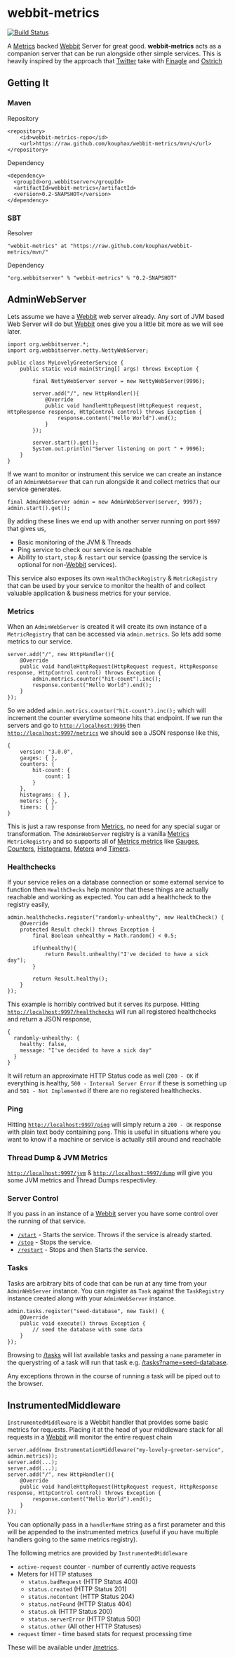 # webbit-metrics

[![Build Status](https://travis-ci.org/kouphax/webbit-metrics.png?branch=master)](https://travis-ci.org/kouphax/webbit-metrics)

A [Metrics](http://metrics.codahale.com) backed [Webbit](http://webbitserver.org) Server for great good. __webbit-metrics__ acts as a companion server that can be run alongside other simple services.  This is heavily inspired by the approach that [Twitter](http://twitter.com) take with [Finagle](twitter.github.io/finagle/) and [Ostrich](https://github.com/twitter/ostrich)

## Getting It

### Maven

Repository

    <repository>
        <id>webbit-metrics-repo</id>
        <url>https://raw.github.com/kouphax/webbit-metrics/mvn/</url>
    </repository>

Dependency

    <dependency>
      <groupId>org.webbitserver</groupId>
      <artifactId>webbit-metrics</artifactId>
      <version>0.2-SNAPSHOT</version>
    </dependency>

### SBT

Resolver

	"webbit-metrics" at "https://raw.github.com/kouphax/webbit-metrics/mvn/"

Dependency

    "org.webbitserver" % "webbit-metrics" % "0.2-SNAPSHOT"

## AdminWebServer

Lets assume we have a [Webbit](http://webbitserver.org) web server already.  Any sort of JVM based Web Server will do but [Webbit](http://webbitserver.org) ones give you a little bit more as we will see later.

    import org.webbitserver.*;
    import org.webbitserver.netty.NettyWebServer;

    public class MyLovelyGreeterService {
        public static void main(String[] args) throws Exception {

            final NettyWebServer server = new NettyWebServer(9996);

            server.add("/", new HttpHandler(){
                @Override
                public void handleHttpRequest(HttpRequest request, HttpResponse response, HttpControl control) throws Exception {
                    response.content("Hello World").end();
                }
            });

            server.start().get();
            System.out.println("Server listening on port " + 9996);
        }
    }

If we want to monitor or instrument this service we can create an instance of an `AdminWebServer` that can run alongside it and collect metrics that our service generates.

	final AdminWebServer admin = new AdminWebServer(server, 9997);
    admin.start().get();

By adding these lines we end up with another server running on port `9997` that gives us,

- Basic monitoring of the JVM & Threads
- Ping service to check our service is reachable
- Ability to `start`, `stop` & `restart` our service (passing the service is optional for non-[Webbit](http://webbitserver.org) services).

This service also exposes its own `HealthCheckRegistry` & `MetricRegistry` that can be used by your service to monitor the health of and collect valuable application & business metrics for your service.

### Metrics

When an `AdminWebServer` is created it will create its own instance of a `MetricRegistry` that can be accessed via `admin.metrics`.  So lets add some metrics to our service.

    server.add("/", new HttpHandler(){
        @Override
        public void handleHttpRequest(HttpRequest request, HttpResponse response, HttpControl control) throws Exception {
            admin.metrics.counter("hit-count").inc();
            response.content("Hello World").end();
        }
    });

So we added `admin.metrics.counter("hit-count").inc();` which will increment the counter everytime someone hits that endpoint.  If we run the servers and go to [`http://localhost:9996`](http://localhost:9996) then [`http://localhost:9997/metrics`](http://127.0.0.1:9997/metrics) we should see a JSON response like this,

    {
    	version: "3.0.0",
    	gauges: { },
    	counters: {
    		hit-count: {
    			count: 1
    		}
    	},
    	histograms: { },
    	meters: { },
    	timers: { }
    }

This is just a raw response from [Metrics](http://metrics.codahale.com), no need for any special sugar or transformation.  The `AdminWebServer` registry is a vanilla [Metrics](http://metrics.codahale.com) `MetricRegistry` and so supports all of [Metrics metrics](http://metrics.codahale.com/manual/core/) like [Gauges](http://metrics.codahale.com/manual/core/#gauges), [Counters](http://metrics.codahale.com/manual/core/#counters), [Histograms](http://metrics.codahale.com/manual/core/#histograms), [Meters](http://metrics.codahale.com/manual/core/#meters) and [Timers](http://metrics.codahale.com/manual/core/#timers).

### Healthchecks

If your service relies on a database connection or some external service to function then `HealthChecks` help monitor that these things are actually reachable and working as expected.  You can add a healthcheck to the registry easily,

    admin.healthchecks.register("randomly-unhealthy", new HealthCheck() {
        @Override
        protected Result check() throws Exception {
            final Boolean unhealthy = Math.random() < 0.5;

            if(unhealthy){
                return Result.unhealthy("I've decided to have a sick day");
            }

            return Result.healthy();
        }
    });

This example is horribly contrived but it serves its purpose.  Hitting [`http://localhost:9997/healthchecks`](http://127.0.0.1:9997/healthchecks) will run all registered healthchecks and return a JSON response,

    {
      randomly-unhealthy: {
        healthy: false,
        message: "I've decided to have a sick day"
      }
    }

It will return an approximate HTTP Status code as well (`200 - OK` if everything is healthy, `500 - Internal Server Error` if these is something up and `501 - Not Implemented` if there are no registered healthchecks.

### Ping

Hitting [`http://localhost:9997/ping`](http://127.0.0.1:9997/ping) will simply return a `200 - OK` response with plain text body containing `pong`.  This is useful in situations where you want to know if a machine or service is actually still around and reachable

### Thread Dump & JVM Metrics

[`http://localhost:9997/jvm`](http://127.0.0.1:9997/jvm) & [`http://localhost:9997/dump`](http://127.0.0.1:9997/dump) will give you some JVM metrics and Thread Dumps respectivley.

### Server Control

If you pass in an instance of a [Webbit](http://webbitserver.org) server you have some control over the running of that service.

- [`/start`](http://127.0.0.1:9997/start) - Starts the service.  Throws if the service is already started.
- [`/stop`](http://127.0.0.1:9997/stop) - Stops the service.
- [`/restart`](http://127.0.0.1:9997/restart) - Stops and then Starts the service.

### Tasks

Tasks are arbitrary bits of code that can be run at any time from your `AdminWebServer` instance.  You can register as `Task` against the `TaskRegistry` instance created along with your `AdminWebServer` instance.

    admin.tasks.register("seed-database", new Task() {
        @Override
        public void execute() throws Exception {
            // seed the database with some data
        }
    });

Browsing to [/tasks](http://localhost:9997/tasks) will list available tasks and passing a `name` parameter in the querystring of a task will run that task e.g. [/tasks?name=seed-database](http://localhost:9997/tasks?name=seed-database).

Any exceptions thrown in the course of running a task will be piped out to the browser.

## InstrumentedMiddleware

`InstrumentedMiddleware` is a Webbit handler that provides some basic metrics for requests.  Placing it at the head of your middleware stack for all requests in a [Webbit](http://webbitserver.org) will monitor the entire request chain

    server.add(new InstrumentationMiddleware("my-lovely-greeter-service", admin.metrics));
    server.add(...);
    server.add(...);
    server.add("/", new HttpHandler(){
        @Override
        public void handleHttpRequest(HttpRequest request, HttpResponse response, HttpControl control) throws Exception {
            response.content("Hello World").end();
        }
    });

You can optionally pass in a `handlerName` string as a first parameter and this will be appended to the instrumented metrics (useful if you have multiple handlers going to the same metrics registry).

The following metrics are provided by `InstrumentedMiddleware`

- `active-request` counter - number of currently active requests
- Meters for HTTP statuses
  - `status.badRequest` (HTTP Status 400)
  - `status.created` (HTTP Status 201)
  - `status.noContent` (HTTP Status 204)
  - `status.notFound` (HTTP Status 404)
  - `status.ok` (HTTP Status 200)
  - `status.serverError` (HTTP Status 500)
  - `status.other` (All other HTTP Statuses)
- `request` timer - time based stats for request processing time

These will be available under [/metrics](http://localhost:9996/metrics).
